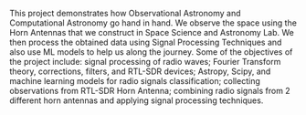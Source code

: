 This project demonstrates how Observational Astronomy and Computational Astronomy go hand in hand. 
We observe the space using the Horn Antennas that we construct in Space Science and Astronomy Lab. 
We then process the obtained data using Signal Processing Techniques and also use ML models to help us along the journey. 
Some of the objectives of the project include: signal processing of radio waves; 
Fourier Transform theory, corrections, filters, and RTL-SDR devices; 
Astropy, Scipy, and machine learning models for radio signals classification; 
collecting observations from RTL-SDR Horn Antenna; 
combining radio signals from 2 different horn antennas and applying signal processing techniques.
